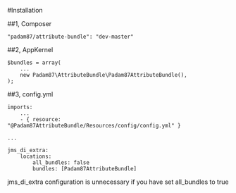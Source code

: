 #Installation

##1, Composer

	"padam87/attribute-bundle": "dev-master"

##2, AppKernel

	$bundles = array(
	    ...
	    new Padam87\AttributeBundle\Padam87AttributeBundle(),
	);

##3, config.yml

	imports:
	    ...
	    - { resource: "@Padam87AttributeBundle/Resources/config/config.yml" }

	...

	jms_di_extra:
	    locations:
	        all_bundles: false
	        bundles: [Padam87AttributeBundle]

jms_di_extra configuration is unnecessary if you have set all_bundles to true